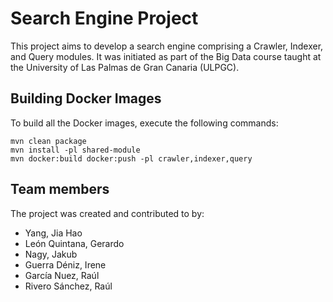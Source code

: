 # Search Engine Project

This project aims to develop a search engine comprising a Crawler, Indexer, and Query modules. It was initiated as part of the Big Data course taught at the University of Las Palmas de Gran Canaria (ULPGC).

## Building Docker Images

To build all the Docker images, execute the following commands:

    mvn clean package
    mvn install -pl shared-module
    mvn docker:build docker:push -pl crawler,indexer,query


## Team members
The project was created and contributed to by:
- Yang, Jia Hao
- León Quintana, Gerardo
- Nagy, Jakub 
- Guerra Déniz, Irene
- García Nuez, Raúl
- Rivero Sánchez, Raúl
